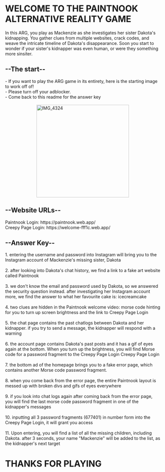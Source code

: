 <h1>WELCOME TO THE PAINTNOOK ALTERNATIVE REALITY GAME</h1>

In this ARG, you play as Mackenzie as she investigates her sister Dakota's kidnapping. You gather clues from multiple websites, crack codes, and weave the intricate timeline of Dakota's disappearance. Soon you start to wonder if your sister's kidnapper was even human, or were they something more sinsiter.

<h2>--The start--</h2>
- If you want to play the ARG game in its entirety, here is the starting image to work off of! 
<br>
- Please turn off your adblocker. 
<br> 
- Come back to this readme for the answer key
<br>
<br>
<div style="text-align: justify;">
  <img src="https://github.com/user-attachments/assets/d0c60349-ceae-45ca-bf74-af6c7776dfdb" alt="IMG_4324" width="300" style="display: block; margin: 0 auto;"/>
</div>

<h2>--Website URLs--</h2>
Paintnook Login: https://paintnook.web.app/
<br>
Creepy Page Login: https://welcome-fff1c.web.app/

<h2>--Answer Key--</h2>
1. entering the username and password into Instagram will bring you to the Instagram account of Mackenzie's missing sister, Dakota
<br>
<br>
2. after looking into Dakota's chat history, we find a link to a fake art website called Paintnook
<br>
<br>
3. we don't know the email and password used by Dakota, so we answered the security question instead. after investigating her Instagram account more, we find the answer
to what her favourite cake is: icecreamcake
<br>
<br>
4. two clues are hidden in the Paintnook welcome video: morse code hinting for you to turn up screen brightness and the link to Creepy Page Login
<br>
<br>
5. the chat page contains the past chatlogs between Dakota and her kidnapper. if you try to send a message, the kidnapper will respond with a warning
<br>
<br>
6. the account page contains Dakota's past posts and it has a gif of eyes again at the bottom. When you turn up the brightness, you will find Morse code for a password fragment to the Creepy Page Login
Creepy Page Login
<br>
<br>
7. the bottom ad of the homepage brings you to a fake error page, which contains another Morse code password fragment. 
<br>
<br>
8. when you come back from the error page, the entire Paintnook layout is messed up with broken divs and gifs of eyes everywhere
<br>
<br>
9. if you look into chat logs again after coming back from the error page, you will find the last morse code password fragment in one of the kidnapper's messages
<br>
<br>
10. inputting all 3 password fragments (677401) in number form into the Creepy Page Login, it will grant you access
<br>
<br>
11. Upon entering, you will find a list of all the missing children, including Dakota. after 3 seconds, your name "Mackenzie" will be added to the list, as the kidnapper's next target

<h1>THANKS FOR PLAYING</h1>
